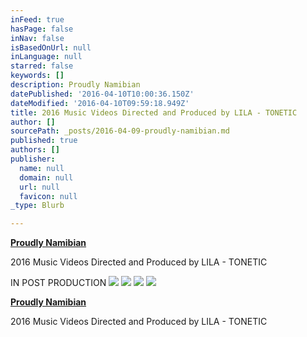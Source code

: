 ```yaml
---
inFeed: true
hasPage: false
inNav: false
isBasedOnUrl: null
inLanguage: null
starred: false
keywords: []
description: Proudly Namibian
datePublished: '2016-04-10T10:00:36.150Z'
dateModified: '2016-04-10T09:59:18.949Z'
title: 2016 Music Videos Directed and Produced by LILA - TONETIC
author: []
sourcePath: _posts/2016-04-09-proudly-namibian.md
published: true
authors: []
publisher:
  name: null
  domain: null
  url: null
  favicon: null
_type: Blurb

---
```

[**Proudly Namibian**][0]

2016 Music Videos Directed and Produced by LILA - TONETIC                     

IN POST PRODUCTION
![](https://the-grid-user-content.s3-us-west-2.amazonaws.com/88b9dadd-9782-4130-8894-c3f5de799c58.jpg)
![](https://the-grid-user-content.s3-us-west-2.amazonaws.com/7345cf41-d93f-4ffd-92cf-0da2f39ce97e.jpg)
![](https://the-grid-user-content.s3-us-west-2.amazonaws.com/63802872-9e8a-4cf7-99c5-fd41967a6e0c.jpg)
![](https://the-grid-user-content.s3-us-west-2.amazonaws.com/0ba7ad16-0727-4881-ac46-79053fd2546d.jpg)

[**Proudly Namibian**][1]

2016 Music Videos Directed and Produced by LILA - TONETIC

[0]: null
[1]: https://app.thegrid.io/posts/b9141d2f-86d2-4f46-8b2d-a7c3ab72d4e3/null